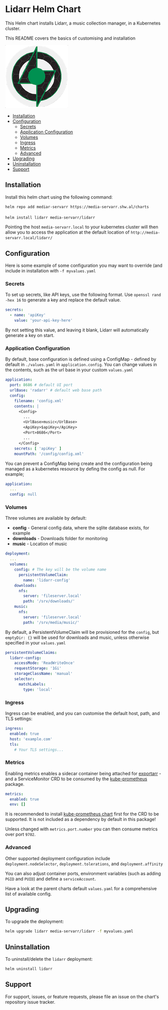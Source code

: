 # Lidarr Helm Chart

This Helm chart installs Lidarr, a music collection manager, in a Kubernetes cluster.

This README covers the basics of customising and installation

![Lidarr](./icon.png)

<!-- vim-md-toc format=bullets ignore=^TODO$ -->
* [Installation](#installation)
* [Configuration](#configuration)
  * [Secrets](#secrets)
  * [Application Configuration](#application-configuration)
  * [Volumes](#volumes)
  * [Ingress](#ingress)
  * [Metrics](#metrics)
  * [Advanced](#advanced)
* [Upgrading](#upgrading)
* [Uninstallation](#uninstallation)
* [Support](#support)
<!-- vim-md-toc END -->

## Installation

Install this helm chart using the following command:

```bash
helm repo add mediar-servarr https://media-servarr.shw.al/charts

helm install lidarr media-servarr/lidarr
```

Pointing the host `media-servarr.local` to your kubernetes cluster will then allow you to access the application at the default location of `http://media-servarr.local/lidarr/`

## Configuration

Here is some example of some configuration you may want to override (and include in installation with `-f myvalues.yaml`

### Secrets

To set up secrets, like API keys, use the following format. Use `openssl rand -hex 16` to generate a key and replace the default value.

```yaml
secrets:
  - name: 'apiKey'
    value: 'your-api-key-here'
```

By not setting this value, and leaving it blank, Lidarr will automatically generate a key on start.

### Application Configuration

By default, base configuration is defined using a ConfigMap - defined by default in `./values.yaml` in `application.config`. You can change values in the contents, such as the url base in your custom `values.yaml`

```yaml
application:
  port: 8686 # default UI port
  urlBase: 'radarr' # default web base path
  config:
    filename: 'config.xml'
    contents: |
      <Config>
        ...
        <UrlBase>music</UrlBase>
        <ApiKey>$apiKey</ApiKey>
        <Port>8686</Port>
        ...
      </Config>
    secrets: [ 'apiKey' ]
    mountPath: '/config/config.xml'
```

You can prevent a ConfigMap being create and the configuration being managed as a kubernetes resource by defing the config as null. For example;

```yaml
application:
  ...
  config: null
```

### Volumes

Three volumes are available by default:

- **config** - General config data, where the sqlite database exists, for example
- **downloads** - Downloads folder for monitoring
- **music** - Location of music

```yaml
deployment:
  ...
  volumes:
    config: # The key will be the volume name
      persistentVolumeClaim:
        name: 'lidarr-config'
    downloads:
      nfs:
        server: 'fileserver.local'
        path: '/srv/downloads/'
    music:
      nfs:
        server: 'fileserver.local'
        path: '/srv/media/music/'
```

By default, a PersistentVolumeClaim will be provisioned for the `config`, but `emptyDir: {}` will be used for downloads and music, unless otherwise specified in your `values.yaml`

```yaml
persistentVolumeClaims:
  lidarr-config:
    accessMode: 'ReadWriteOnce'
    requestStorage: '1Gi'
    storageClassName: 'manual'
    selector:
      matchLabels:
        type: 'local'
```

### Ingress

Ingress can be enabled, and you can customise the default host, path, and TLS settings:

```yaml
ingress:
  enabled: true
  host: 'example.com'
  tls:
    # Your TLS settings...
```

### Metrics

Enabling metrics enables a sidecar container being attached for [exportarr](https://github.com/onedr0p/exportarr/) - and a ServiceMonitor CRD to be consumed by the [kube-prometheus](https://github.com/prometheus-operator/kube-prometheus) package.

```yaml
metrics:
  enabled: true
  env: []
```

It is recommended to install [kube-prometheus chart](https://github.com/prometheus-community/helm-charts/tree/main/charts/kube-prometheus-stack) first for the CRD to be supported. It is not included as a dependency by default in this package!

Unless changed with `metrics.port.number` you can then consume metrics over port `9702`.

### Advanced

Other supported deployment configuration include `deployment.nodeSelector`, `deployment.tolerations`, and `deployment.affinity`

You can also adjust container ports, environment variables (such as adding `PGID` and `PUID`) and define a `serviceAccount`.

Have a look at the parent charts default `values.yaml` for a comprehensive list of available config.

## Upgrading

To upgrade the deployment:

```bash
helm upgrade lidarr media-servarr/lidarr -f myvalues.yaml
```

## Uninstallation

To uninstall/delete the `lidarr` deployment:

```bash
helm uninstall lidarr
```

## Support

For support, issues, or feature requests, please file an issue on the chart's repository issue tracker.
